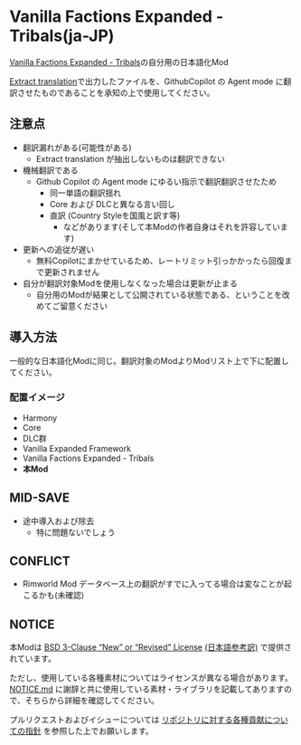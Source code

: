# Vanilla Factions Expanded - Tribals(ja-JP)

[Vanilla Factions Expanded - Tribals](https://steamcommunity.com/sharedfiles/filedetails/?id=3079786283)の自分用の日本語化Mod

[Extract translation](https://steamcommunity.com/sharedfiles/filedetails/?id=3026452122)で出力したファイルを、GithubCopilot の Agent mode に翻訳させたものであることを承知の上で使用してください。

## 注意点

* 翻訳漏れがある(可能性がある)
  * Extract translation が抽出しないものは翻訳できない
* 機械翻訳である
  * Github Copilot の Agent mode にゆるい指示で翻訳翻訳させたため
    * 同一単語の翻訳揺れ
    * Core および DLCと異なる言い回し
    * 直訳 (Country Styleを国風と訳す等)
      * などがあります(そして本Modの作者自身はそれを許容しています)
* 更新への追従が遅い
  * 無料Copilotにまかせているため、レートリミット引っかかったら回復まで更新されません
* 自分が翻訳対象Modを使用しなくなった場合は更新が止まる
  * 自分用のModが結果として公開されている状態である、ということを改めてご留意ください

## 導入方法

一般的な日本語化Modに同じ。翻訳対象のModよりModリスト上で下に配置してください。

### 配置イメージ

* Harmony
* Core
* DLC群
* Vanilla Expanded Framework
* Vanilla Factions Expanded - Tribals
* **本Mod**

## MID-SAVE

* 途中導入および除去
  * 特に問題ないでしょう

## CONFLICT

* Rimworld Mod データベース上の翻訳がすでに入ってる場合は変なことが起こるかも(未確認)

## NOTICE

本Modは [BSD 3-Clause “New” or “Revised” License](LICENSE) [(日本語参考訳)](https://licenses.opensource.jp/BSD-3-Clause/BSD-3-Clause.html) で提供されています。

ただし、使用している各種素材についてはライセンスが異なる場合があります。[NOTICE.md](NOTICE.md) に謝辞と共に使用している素材・ライブラリを記載してありますので、そちらから詳細を確認してください。

プルリクエストおよびイシューについては [リポジトリに対する各種貢献についての指針](https://github.com/piet-rian/.github/blob/main/CONTRIBUTING.md) を参照した上でお願いします。
